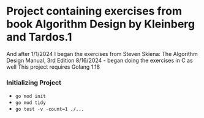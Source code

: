 # Project containing exercises from book Algorithm Design by Kleinberg and Tardos.1
And after 1/1/2024 I began the exercises from Steven Skiena: The Algorithm Design Manual, 3rd Edition
8/16/2024 - began doing the exercises in C as well
This project requires Golang 1.18
### Initializing Project
- `go mod init`
- `go mod tidy`
- `go test -v -count=1 ./...`
